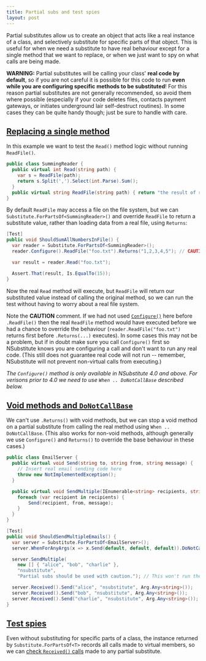 ```yaml
---
title: Partial subs and test spies
layout: post
---
```


Partial substitutes allow us to create an object that acts like a real instance of a class, and selectively substitute for specific parts of that object. This is useful for when we need a substitute to have real behaviour except for a single method that we want to replace, or when we just want to spy on what calls are being made.

**WARNING:** Partial substitutes will be calling your class' **real code by default**, so if you are not careful it is possible for this code to run **even while you are configuring specific methods to be substituted**! For this reason partial substitutes are not generally recommended, so avoid them where possible (especially if your code deletes files, contacts payment gateways, or initiates underground lair self-destruct routines). In some cases they can be quite handy though; just be sure to handle with care.

## [Replacing a single method](#replacing-a-single-method)

In this example we want to test the `Read()` method logic without running `ReadFile()`.

```csharp
public class SummingReader {
  public virtual int Read(string path) {
    var s = ReadFile(path);
    return s.Split(',').Select(int.Parse).Sum();
  }
  public virtual string ReadFile(string path) { return "the result of reading the file here"; }
}
```

By default `ReadFile` may access a file on the file system, but we can `Substitute.ForPartsOf<SummingReader>()` and override `ReadFile` to return a substitute value, rather than loading data from a real file, using `Returns`:

```csharp
[Test]
public void ShouldSumAllNumbersInFile() {
  var reader = Substitute.ForPartsOf<SummingReader>();
  reader.Configure().ReadFile("foo.txt").Returns("1,2,3,4,5"); // CAUTION: real code warning!

  var result = reader.Read("foo.txt");

  Assert.That(result, Is.EqualTo(15));
}
```

Now the real `Read` method will execute, but `ReadFile` will return our substituted value instead of calling the original method, so we can run the test without having to worry about a real file system.

Note the **CAUTION** comment. If we had not used [`Configure()`](/help/configure/) here before `.ReadFile()` then the real `ReadFile` method would have executed before we had a chance to override the behaviour (`reader.ReadFile("foo.txt")` returns first before `.Returns(...)` executes). In some cases this may not be a problem, but if in doubt make sure you call `Configure()` first so NSubstitute knows you are configuring a call and don't want to run any real code. (This still does not guarantee real code will not run -- remember, NSubstitute will not prevent non-virtual calls from executing.)

*The `Configure()` method is only available in NSubstitute 4.0 and above. For verisons prior to 4.0 we need to use `When .. DoNotCallBase` described below.*

## [Void methods and `DoNotCallBase`](#void-methods-and-donotcallbase)

We can't use `.Returns()` with void methods, but we can stop a void method on a partial substitute from calling the real method using `When .. DoNotCallBase`. (This also works for non-void methods, although generally we use `Configure()` and `Returns()` to override the base behaviour in these cases.)

```csharp
public class EmailServer {
  public virtual void Send(string to, string from, string message) {
    // Insert real email sending code here
    throw new NotImplementedException();
  }

  public virtual void SendMultiple(IEnumerable<string> recipients, string from, string message) {
    foreach (var recipient in recipients) {
        Send(recipient, from, message);
    }
  }
}

[Test]
public void ShouldSendMultipleEmails() {
  var server = Substitute.ForPartsOf<EmailServer>();
  server.WhenForAnyArgs(x => x.Send(default, default, default)).DoNotCallBase(); // Make sure Send won't call real implementation

  server.SendMultiple(
    new [] { "alice", "bob", "charlie" },
    "nsubstitute",
    "Partial subs should be used with caution."); // This won't run the real Send now, thanks to DoNotCallBase().

  server.Received().Send("alice", "nsubstitute", Arg.Any<string>());
  server.Received().Send("bob", "nsubstitute", Arg.Any<string>());
  server.Received().Send("charlie", "nsubstitute", Arg.Any<string>());
}
```

## [Test spies](#test-spies)

Even without substituting for specific parts of a class, the instance returned by `Substitute.ForPartsOf<T>` records all calls made to virtual members, so we can [check `Received()` calls](/help/received-calls/) made to any partial substitute.


